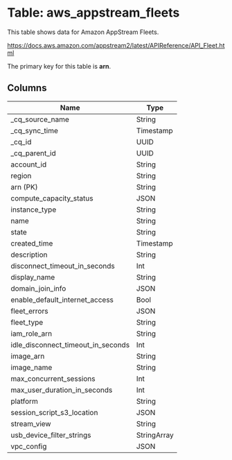# Table: aws_appstream_fleets

This table shows data for Amazon AppStream Fleets.

https://docs.aws.amazon.com/appstream2/latest/APIReference/API_Fleet.html

The primary key for this table is **arn**.

## Columns

| Name          | Type          |
| ------------- | ------------- |
|_cq_source_name|String|
|_cq_sync_time|Timestamp|
|_cq_id|UUID|
|_cq_parent_id|UUID|
|account_id|String|
|region|String|
|arn (PK)|String|
|compute_capacity_status|JSON|
|instance_type|String|
|name|String|
|state|String|
|created_time|Timestamp|
|description|String|
|disconnect_timeout_in_seconds|Int|
|display_name|String|
|domain_join_info|JSON|
|enable_default_internet_access|Bool|
|fleet_errors|JSON|
|fleet_type|String|
|iam_role_arn|String|
|idle_disconnect_timeout_in_seconds|Int|
|image_arn|String|
|image_name|String|
|max_concurrent_sessions|Int|
|max_user_duration_in_seconds|Int|
|platform|String|
|session_script_s3_location|JSON|
|stream_view|String|
|usb_device_filter_strings|StringArray|
|vpc_config|JSON|